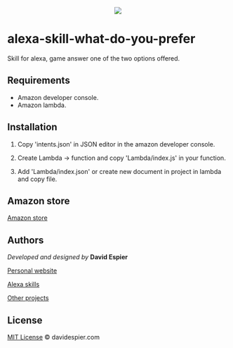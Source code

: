 <p align="center">
  <img src="https://i.postimg.cc/FFSzX5GV/51t-MVNb-KYZL.png">
</p>


# alexa-skill-what-do-you-prefer

Skill for alexa, game answer one of the two options offered.

## Requirements

- Amazon developer console.
- Amazon lambda.

## Installation

1. Copy 'intents.json' in JSON editor in the amazon developer console.

2. Create Lambda -> function and copy 'Lambda/index.js' in your function.

3. Add 'Lambda/index.json' or create new document in project in lambda and copy file.


## Amazon store

[Amazon store](https://www.amazon.es/dp/B088HCZ8VC/)


## Authors

 *Developed and designed by*  **David Espier**


[Personal website](https://davidespier.com)

[Alexa skills](https://www.amazon.es/s?k=davidespier&i=alexa-skills)
        
[Other projects](https://github.com/davidespier?tab=repositories)


## License


[MIT License](https://choosealicense.com/licenses/mit/) © davidespier.com

